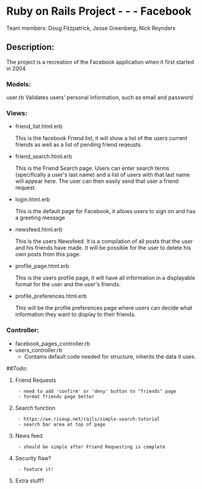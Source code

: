 # Ruby on Rails Project - - - Facebook

Team members: 
Doug Fitzpatrick, Jesse Greenberg, Nick Reynders


## Description: 

The project is a recreation of the Facebook application when it first started in 2004

### Models: 

user.rb
	Validates users' personal information, such as email and password

### Views: 

 - friend_list.html.erb
 		
 	This is the facebook Friend list, it will show a list of the users current friends as well as a list of pending friend reqeusts.

 - friend_search.html.erb

 	This is the Friend Search page. Users can enter search terms (specifically a user's last name) and a list of users with that last name will appear here.  The user can then easily send that user a friend request.

 - login.html.erb

 	This is the default page for Facebook, it allows users to sign on and has a greeting message
		
 - newsfeed.html.erb

 	This is the users Newsfeed. It is a compilation of all posts that the user and his friends have made.  It will be possible for the user to delete his own posts from this page.
	

 - profile_page.html.erb

 	This is the users profile page, it will have all information in a displayable format for the user and the user's friends.

 - profile_preferences.html.erb

	This will be the profile preferences page where users can decide what information they want to display to their friends.

### Controller: 

 - facebook_pages_controller.rb
 - users_controller.rb
 	- Contains default code needed for structure, inherits the data it uses.


##Todo:

1. Friend Requests

        - need to add 'confirm' or 'deny' button to "friends" page
        - format friends page better

2. Search function

        - https://we.riseup.net/rails/simple-search-tutorial
        - search bar area at top of page

3. News feed

        - should be simple after Friend Requesting is complete

4. Security flaw?

        - feature it!

5. Extra stuff?

